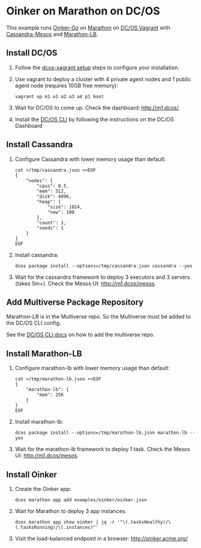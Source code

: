 # Oinker on Marathon on DC/OS

This example runs [Oinker-Go](https://github.com/mesosphere/oinker-go) on [Marathon](https://mesosphere.github.io/marathon/) on [DC/OS Vagrant](https://github.com/dcos/dcos-vagrant) with [Cassandra-Mesos](https://github.com/mesosphere/cassandra-mesos) and [Marathon-LB](https://github.com/mesosphere/marathon-lb).


## Install DC/OS

1. Follow the [dcos-vagrant setup](https://github.com/dcos/dcos-vagrant#setup) steps to configure your installation.
1. Use vagrant to deploy a cluster with 4 private agent nodes and 1 public agent node (requires 10GB free memory):

    ```
    vagrant up m1 a1 a2 a3 a4 p1 boot
    ```
1. Wait for DC/OS to come up. Check the dashboard: <http://m1.dcos/>.
1. Install the [DC/OS CLI](https://dcos.io/docs/latest/usage/cli/) by following the instructions on the DC/OS Dashboard


## Install Cassandra

1. Configure Cassandra with lower memory usage than default:

    ```
    cat >/tmp/cassandra.json <<EOF
    {
        "nodes": {
            "cpus": 0.5,
            "mem": 512,
            "disk": 4096,
            "heap": {
                "size": 1024,
                "new": 100
            },
            "count": 1,
            "seeds": 1
        }
    }
    EOF
    ```
1. Install cassandra:

    ```
    dcos package install --options=/tmp/cassandra.json cassandra --yes
    ```
1. Wait for the cassandra framework to deploy 3 executors and 3 servers (takes 5m+). Check the Mesos UI: <http://m1.dcos/mesos>.


## Add Multiverse Package Repository

Marathon-LB is in the Multiverse repo. So the Multiverse must be added to the DC/OS CLI config.

See the [DC/OS CLI docs](../../docs/dcos-cli.md#multiverse) on how to add the multiverse repo.


## Install Marathon-LB

1. Configure marathon-lb with lower memory usage than default:

    ```
    cat >/tmp/marathon-lb.json <<EOF
    {
        "marathon-lb": {
            "mem": 256
        }
    }
    EOF
    ```
1. Install marathon-lb:

    ```
    dcos package install --options=/tmp/marathon-lb.json marathon-lb --yes
    ```
1. Wait for the marathon-lb framework to deploy 1 task. Check the Mesos UI: <http://m1.dcos/mesos>.


## Install Oinker

1. Create the Oinker app:

    ```
    dcos marathon app add examples/oinker/oinker.json
    ```
1. Wait for Marathon to deploy 3 app instances.

    ```
    dcos marathon app show oinker | jq -r '"\(.tasksHealthy)/\(.tasksRunning)/\(.instances)"'
    ```
1. Visit the load-balanced endpoint in a browser: <http://oinker.acme.org/>
